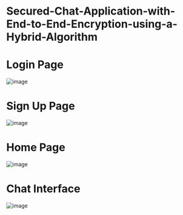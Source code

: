 # Secured-Chat-Application-with-End-to-End-Encryption-using-a-Hybrid-Algorithm

# Login Page

![image](https://github.com/ap9068123/Secured-Chat-Application-with-End-to-End-Encryption-using-a-Hybrid-Algorithm/assets/83332051/34599e38-4f58-45c9-8e96-e166fcd3f246)

# Sign Up Page

![image](https://github.com/ap9068123/Secured-Chat-Application-with-End-to-End-Encryption-using-a-Hybrid-Algorithm/assets/83332051/9d4cbf40-810b-4b6b-99e8-9cd7a647723d)

# Home Page

![image](https://github.com/ap9068123/Secured-Chat-Application-with-End-to-End-Encryption-using-a-Hybrid-Algorithm/assets/83332051/896bffd4-0583-4ab9-ad75-9e7191f9bd2b)

# Chat Interface

![image](https://github.com/ap9068123/Secured-Chat-Application-with-End-to-End-Encryption-using-a-Hybrid-Algorithm/assets/83332051/ece1a4d6-ff66-4c60-b49e-2bc4c6ad7cfb)





